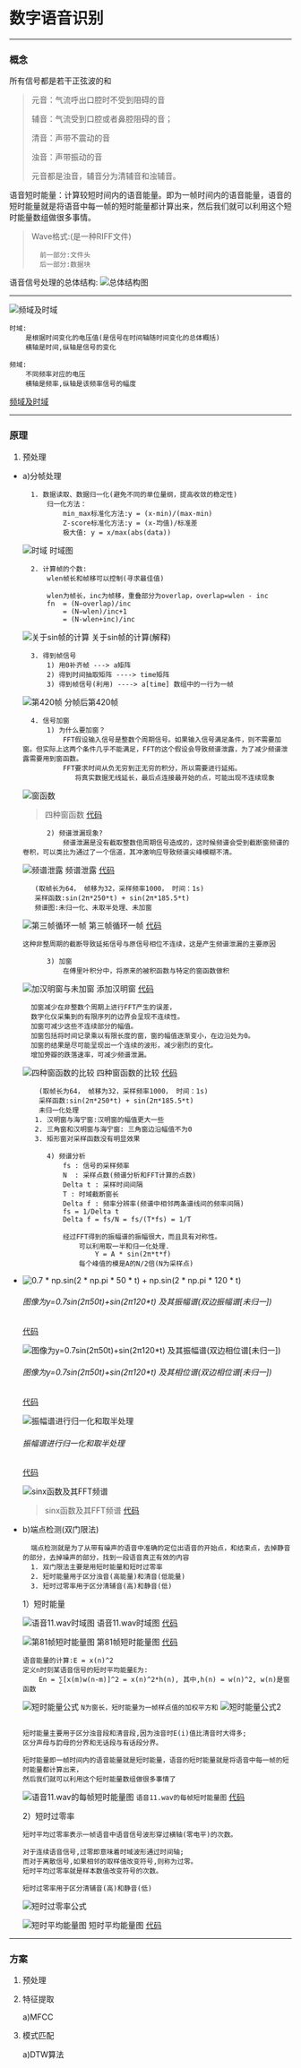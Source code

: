 # 数字语音识别

---
### 概念
所有信号都是若干正弦波的和

> 元音：气流呼出口腔时不受到阻碍的音
>
> 辅音：气流受到口腔或者鼻腔阻碍的音；
>
> 清音：声带不震动的音
>
> 浊音：声带振动的音
>
> 元音都是浊音，辅音分为清辅音和浊辅音。

语音短时能量：计算较短时间内的语音能量。即为一帧时间内的语音能量，语音的短时能量就是将语音中每一帧的短时能量都计算出来，然后我们就可以利用这个短时能量数组做很多事情。

>Wave格式:(是一种RIFF文件)
>
>       前一部分:文件头
>       后一部分:数据块

语音信号处理的总体结构:
![总体结构图](./img/总体结构图.png)


----
![频域及时域](./img/频域及时域.jpg)
```
时域: 
    是根据时间变化的电压值(是信号在时间轴随时间变化的总体概括)
    横轴是时间,纵轴是信号的变化

频域: 
    不同频率对应的电压
    横轴是频率,纵轴是该频率信号的幅度
```
[频域及时域](https://blog.csdn.net/u010029439/article/details/103435651?utm_medium=distribute.pc_relevant.none-task-blog-baidujs_baidulandingword-0&spm=1001.2101.3001.4242)


----
### 原理
1. 预处理
-
    a)分帧处理
        
        1. 数据读取、数据归一化(避免不同的单位量纲，提高收敛的稳定性)
            归一化方法：
                min_max标准化方法:y = (x-min)/(max-min)
                Z-score标准化方法:y = (x-均值)/标准差
                极大值: y = x/max(abs(data))
                
    ![时域](./img/时域.png)
    时域图
              
        2. 计算帧的个数:
            wlen帧长和帧移可以控制(寻求最佳值)
        
            wlen为帧长，inc为帧移，重叠部分为overlap，overlap=wlen - inc
            fn  = (N−overlap)/inc
                = (N−wlen)/inc+1
                = (N-wlen+inc)/inc
    ![关于sin帧的计算](./img/sinx.png)
    关于sin帧的计算(解释)
            
        3. 得到帧信号
            1) 用0补齐帧 ---> a矩阵
            2) 得到时间抽取矩阵 ----> time矩阵
            3) 得到帧信号(利用) ----> a[time] 数组中的一行为一帧
    
    ![第420帧](./img/分帧后第420帧.png)
     分帧后第420帧
               
        4. 信号加窗
            1) 为什么要加窗？
                FFT假设输入信号是整数个周期信号。如果输入信号满足条件，则不需要加窗。但实际上这两个条件几乎不能满足，FFT的这个假设会导致频谱泄露，为了减少频谱泄露需要用到窗函数。
                FFT要求时间从负无穷到正无穷的积分，所以需要进行延拓。
                   将真实数据无线延长，最后点连接最开始的点，可能出现不连续现象
     
    ![窗函数](./img/窗函数.png)
    > 四种窗函数 
    [代码](../test2/5.py)       
     
            2) 频谱泄漏现象?
                频谱泄漏是没有截取整数倍周期信号造成的，这时候频谱会受到截断窗频谱的卷积，可以类比为通过了一个信道，其冲激响应导致频谱尖峰模糊不清。
     
     ![频谱泄露](./img/频谱泄露5.png)
     频谱泄露       [代码](../test2/频谱泄露.py)
     ```
        (取帧长为64， 帧移为32，采样频率1000， 时间：1s)
        采样函数:sin(2π*250*t) + sin(2π*185.5*t)
        频谱图:未归一化、未取半处理、未加窗
     ```
     
     ![第三帧循环一帧](./img/第三帧循环一帧.png)
     第三帧循环一帧      [代码](../test2/6.py)
     
     ```这种非整周期的截断导致延拓信号与原信号相位不连续，这是产生频谱泄漏的主要原因```
            
            3) 加窗
                在傅里叶积分中，将原来的被积函数与特定的窗函数做积
    
    ![加汉明窗与未加窗](./img/汉明窗.png)
    添加汉明窗   [代码](../test2/加窗处理.py)
    ```
      加窗减少在非整数个周期上进行FFT产生的误差，
      数字化仪采集到的有限序列的边界会呈现不连续性。
      加窗可减少这些不连续部分的幅值。 
      加窗包括将时间记录乘以有限长度的窗，窗的幅值逐渐变小，在边沿处为0。 
      加窗的结果是尽可能呈现出一个连续的波形，减少剧烈的变化。
      增加旁瓣的跌落速率，可减少频谱泄漏。
    ```
    
    ![四种窗函数的比较](./img/四种窗形比较.png)
    四种窗函数的比较   [代码](../test2/加窗处理2.py)
    ```
        (取帧长为64， 帧移为32，采样频率1000， 时间：1s)
        采样函数:sin(2π*250*t) + sin(2π*185.5*t)
        未归一化处理
       1. 汉明窗与海宁窗:汉明窗的幅值更大一些
       2. 三角窗和汉明窗与海宁窗: 三角窗边沿幅值不为0
       3. 矩形窗对采样函数没有明显效果
    ```
    
    
    
            4) 频谱分析
                fs : 信号的采样频率
                N  : 采样点数(频谱分析和FFT计算的点数)
                Delta t : 采样时间间隔
                T : 时域截断窗长
                Delta f : 频率分辨率(频谱中相邻两条谱线间的频率间隔)
                fs = 1/Delta t
                Delta f = fs/N = fs/(T*fs) = 1/T
                
                经过FFT得到的振幅谱的振幅很大，而且具有对称性。
                    可以利用取一半和归一化处理.
                        Y = A * sin(2π*t*f)
                    每个峰值的模是A的N/2倍(N为采样点)

-                
    ![0.7 * np.sin(2 * np.pi * 50 * t) + np.sin(2 * np.pi * 120 * t)](./img/函数振幅图.png)
    ###### 图像为y=0.7*sin(2π*50*t)+sin(2π*120*t) 及其振幅谱(双边振幅谱[未归一])
    [代码](../test2/频谱图.py)
    
    ![图像为y=0.7*sin(2π*50*t)+sin(2π*120*t) 及其振幅谱(双边相位谱[未归一])](./img/函数相位谱.png)
    ###### 图像为y=0.7*sin(2π*50*t)+sin(2π*120*t) 及其相位谱(双边相位谱[未归一])
    [代码](../test2/频谱图.py)
                                                                                                                                                                                                                                                                                                                                                                                                                                                                                                                                                                                                                                                                                                                                                                                                                                                                                                                                                                                                                                                                                                                                                                                                                                                                                                                                                                                                                                                                                                                                                                                                                          
    ![振幅谱进行归一化和取半处理](./img/归一化和取半处理.png)
    ###### 振幅谱进行归一化和取半处理
    [代码](../test2/频谱图.py)
    
    ![sinx函数及其FFT频谱](./img/sinx函数及其频谱.png)
    > sinx函数及其FFT频谱
    [代码](../test2/5.py)


-     
    b)端点检测(双门限法)
        
        端点检测就是为了从带有噪声的语音中准确的定位出语音的开始点，和结束点，去掉静音的部分，去掉噪声的部分，找到一段语音真正有效的内容
        1. 双门限法主要是用短时能量和短时过零率        
        2. 短时能量用于区分浊音(高能量)和清音(低能量)
        3. 短时过零率用于区分清辅音(高)和静音(低)
        
    1）短时能量
        
    ![语音11.wav时域图](./img/语音11的语音数据.png)
    语音11.wav时域图 [代码](../test2/帧数全图.py)
    
    ![第81帧短时能量图](./img/第81帧短时能量图.png)
    第81帧短时能量图 [代码](../test2/短时能量.py)
    
    ```
    语音能量的计算:E = x(n)^2
    定义n时刻某语音信号的短时平均能量E为:
        En = ∑[x(m)w(n-m)]^2 = x(n)^2*h(n), 其中,h(n) = w(n)^2, w(n)是窗函数
    ```
    ![短时能量公式](./img/短时能量公式.PNG)
    `N为窗长，短时能量为一帧样点值的加权平方和`
    ![短时能量公式2](./img/短时能量公式2.png)
    
    ```
 
    短时能量主要用于区分浊音段和清音段,因为浊音时E(i)值比清音时大得多;
    区分声母与韵母的分界和无话段与有话段分界。
  
    短时能量即一帧时间内的语音能量就是短时能量，语音的短时能量就是将语音中每一帧的短时能量都计算出来，
    然后我们就可以利用这个短时能量数组做很多事情了
    ```
  
    ![语音11.wav的每帧短时能量图](./img/全部帧的短时能量.png)
    `语音11.wav的每帧短时能量图` [代码](../test2/每帧短时能量.py)
  
    2）短时过零率
    ```
    短时平均过零率表示一帧语音中语音信号波形穿过横轴(零电平)的次数。
  
    对于连续语音信号,过零即意味着时域波形通过时间轴;
    而对于离散信号,如果相邻的取样值改变符号,则称为过零。
    短时平均过零率就是样本数值改变符号的次数。
  
    短时过零率用于区分清辅音(高)和静音(低)
    ```
    ![短时过零率公式](./img/短时过零率公式.png)
    
    ![短时平均能量图](./img/短时平均过零率.png)
    短时平均能量图 [代码](../test2/短时过零率.py)
    
    
    
    
    
    
        
    
       
---
### 方案
1. 预处理

2. 特征提取

    a)MFCC

3. 模式匹配

    a)DTW算法        
        
        
        
        
        
        
        
        
        
        
        
        
        
        
        
